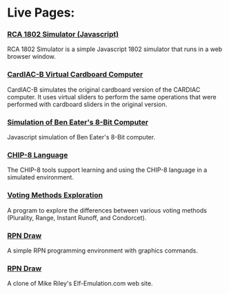 # Live Pages:

### [RCA 1802 Simulator (Javascript)](https://bobkuczewski.github.io/RCA1802SimJS/)

RCA 1802 Simulator is a simple Javascript 1802 simulator that runs in a web browser window.

### [CardIAC-B Virtual Cardboard Computer](https://bobkuczewski.github.io/CardIAC-B/)

CardIAC-B simulates the original cardboard version of the CARDIAC computer. It uses virtual sliders to perform the same operations that were performed with cardboard sliders in the original version.

### [Simulation of Ben Eater's 8-Bit Computer](https://bobkuczewski.github.io/SimulationOfBenEater8Bit/)

Javascript simulation of Ben Eater's 8-Bit computer.

### [CHIP-8 Language](https://bobkuczewski.github.io/CHIP8/)

The CHIP-8 tools support learning and using the CHIP-8 language in a simulated environment.

### [Voting Methods Exploration](https://bobkuczewski.github.io/Voting/Voting.html)

A program to explore the differences between various voting methods (Plurality, Range, Instant Runoff, and Condorcet).

### [RPN Draw](https://bobkuczewski.github.io/RPNDraw/)

A simple RPN programming environment with graphics commands.

### [RPN Draw](https://bobkuczewski.github.io/Mike-Riley-ElfEmulation/)

A clone of Mike Riley's Elf-Emulation.com web site.
